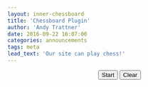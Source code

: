 ```yaml
---
layout: inner-chessboard
title: 'Chessboard Plugin'
author: 'Andy Trattner'
date: 2016-09-22 16:07:00
categories: announcements
tags: meta
lead_text: 'Our site can play chess!'
---
```


<p style="text-align:center;" markdown="1">
  <input type="button" id="startBtn" value="Start" />
  <input type="button" id="clearBtn" value="Clear" />
  <div id="board2" style="width: 400px; text-align:center;"></div>
</p>
